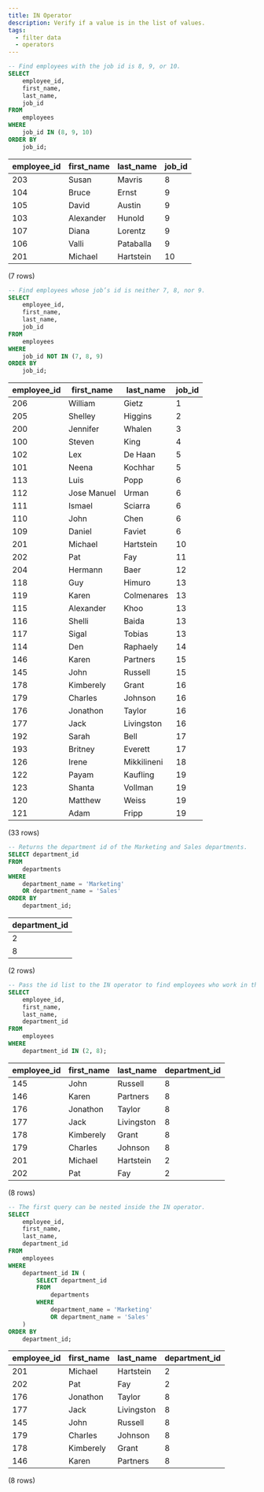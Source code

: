 ```yaml
---
title: IN Operator
description: Verify if a value is in the list of values.
tags:
  - filter data
  - operators
---
```



```sql
-- Find employees with the job id is 8, 9, or 10.
SELECT
    employee_id,
    first_name,
    last_name,
    job_id
FROM
    employees
WHERE
    job_id IN (8, 9, 10)
ORDER BY
    job_id;
```

|employee_id | first_name | last_name | job_id 
|------------|------------|-----------|--------
|203 | Susan      | Mavris    |      8
|104 | Bruce      | Ernst     |      9
|105 | David      | Austin    |      9
|103 | Alexander  | Hunold    |      9
|107 | Diana      | Lorentz   |      9
|106 | Valli      | Pataballa |      9
|201 | Michael    | Hartstein |     10
(7 rows)

```sql
-- Find employees whose job’s id is neither 7, 8, nor 9.
SELECT
    employee_id,
    first_name,
    last_name,
    job_id
FROM
    employees
WHERE
    job_id NOT IN (7, 8, 9)
ORDER BY
    job_id;
```

|employee_id | first_name  |  last_name  | job_id 
|------------|-------------|-------------|--------
|206 | William     | Gietz       |      1
|205 | Shelley     | Higgins     |      2
|200 | Jennifer    | Whalen      |      3
|100 | Steven      | King        |      4
|102 | Lex         | De Haan     |      5
|101 | Neena       | Kochhar     |      5
|113 | Luis        | Popp        |      6
|112 | Jose Manuel | Urman       |      6
|111 | Ismael      | Sciarra     |      6
|110 | John        | Chen        |      6
|109 | Daniel      | Faviet      |      6
|201 | Michael     | Hartstein   |     10
|202 | Pat         | Fay         |     11
|204 | Hermann     | Baer        |     12
|118 | Guy         | Himuro      |     13
|119 | Karen       | Colmenares  |     13
|115 | Alexander   | Khoo        |     13
|116 | Shelli      | Baida       |     13
|117 | Sigal       | Tobias      |     13
|114 | Den         | Raphaely    |     14
|146 | Karen       | Partners    |     15
|145 | John        | Russell     |     15
|178 | Kimberely   | Grant       |     16
|179 | Charles     | Johnson     |     16
|176 | Jonathon    | Taylor      |     16
|177 | Jack        | Livingston  |     16
|192 | Sarah       | Bell        |     17
|193 | Britney     | Everett     |     17
|126 | Irene       | Mikkilineni |     18
|122 | Payam       | Kaufling    |     19
|123 | Shanta      | Vollman     |     19
|120 | Matthew     | Weiss       |     19
|121 | Adam        | Fripp       |     19
(33 rows)

```sql
-- Returns the department id of the Marketing and Sales departments.
SELECT department_id
FROM
    departments
WHERE
    department_name = 'Marketing'
    OR department_name = 'Sales'
ORDER BY
    department_id;
```

|department_id 
|--------------
|2
|8
(2 rows)

```sql
-- Pass the id list to the IN operator to find employees who work in the Marketing and Sales departments.
SELECT
    employee_id,
    first_name,
    last_name,
    department_id
FROM
    employees
WHERE
    department_id IN (2, 8);
```

|employee_id | first_name | last_name  | department_id 
|------------|------------|------------|---------------
|145 | John       | Russell    |             8
|146 | Karen      | Partners   |             8
|176 | Jonathon   | Taylor     |             8
|177 | Jack       | Livingston |             8
|178 | Kimberely  | Grant      |             8
|179 | Charles    | Johnson    |             8
|201 | Michael    | Hartstein  |             2
|202 | Pat        | Fay        |             2
(8 rows)

```sql
-- The first query can be nested inside the IN operator.
SELECT
    employee_id,
    first_name,
    last_name,
    department_id
FROM
    employees
WHERE
    department_id IN (
        SELECT department_id
        FROM
            departments
        WHERE
            department_name = 'Marketing'
            OR department_name = 'Sales'
    )
ORDER BY
    department_id;

```

|employee_id | first_name | last_name  | department_id 
|------------|------------|------------|---------------
|201 | Michael    | Hartstein  |             2
|202 | Pat        | Fay        |             2
|176 | Jonathon   | Taylor     |             8
|177 | Jack       | Livingston |             8
|145 | John       | Russell    |             8
|179 | Charles    | Johnson    |             8
|178 | Kimberely  | Grant      |             8
|146 | Karen      | Partners   |             8
(8 rows)

